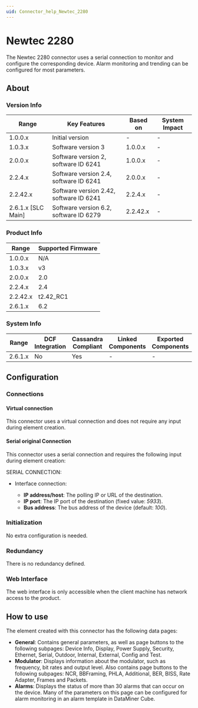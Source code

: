 ```yaml
---
uid: Connector_help_Newtec_2280
---
```


# Newtec 2280

The Newtec 2280 connector uses a serial connection to monitor and configure the corresponding device. Alarm monitoring and trending can be configured for most parameters.

## About

### Version Info

| Range                | Key Features                            | Based on     | System Impact     |
|----------------------|-----------------------------------------|--------------|-------------------|
| 1.0.0.x              | Initial version                         | -            | -                 |
| 1.0.3.x              | Software version 3                      | 1.0.0.x      | -                 |
| 2.0.0.x              | Software version 2, software ID 6241    | 1.0.0.x      | -                 |
| 2.2.4.x              | Software version 2.4, software ID 6241  | 2.0.0.x      | -                 |
| 2.2.42.x             | Software version 2.42, software ID 6241 | 2.2.4.x      | -                 |
| 2.6.1.x [SLC Main]   | Software version 6.2, software ID 6279  | 2.2.42.x     | -                 |

### Product Info

| Range     | Supported Firmware     |
|-----------|------------------------|
| 1.0.0.x   | N/A                    |
| 1.0.3.x   | v3                     |
| 2.0.0.x   | 2.0                    |
| 2.2.4.x   | 2.4                    |
| 2.2.42.x  | t2.42_RC1              |
| 2.6.1.x   | 6.2                    |

### System Info

| Range     | DCF Integration     | Cassandra Compliant     | Linked Components     | Exported Components     |
|-----------|---------------------|-------------------------|-----------------------|-------------------------|
| 2.6.1.x   | No                  | Yes                     | -                     | -                       |

## Configuration

### Connections

#### Virtual connection

This connector uses a virtual connection and does not require any input during element creation.

#### Serial original Connection

This connector uses a serial connection and requires the following input during element creation:

SERIAL CONNECTION:

- Interface connection:

  - **IP address/host**: The polling IP or URL of the destination.
  - **IP port**: The IP port of the destination (fixed value: *5933*).
  - **Bus address**: The bus address of the device (default: *100*).

### Initialization

No extra configuration is needed.

### Redundancy

There is no redundancy defined.

### Web Interface

The web interface is only accessible when the client machine has network access to the product.

## How to use

The element created with this connector has the following data pages:

- **General**: Contains general parameters, as well as page buttons to the following subpages: Device Info, Display, Power Supply, Security, Ethernet, Serial, Outdoor, Internal, External, Config and Test.
- **Modulator**: Displays information about the modulator, such as frequency, bit rates and output level. Also contains page buttons to the following subpages: NCR, BBFraming, PHLA, Additional, BER, BISS, Rate Adapter, Frames and Packets.
- **Alarms**: Displays the status of more than 30 alarms that can occur on the device. Many of the parameters on this page can be configured for alarm monitoring in an alarm template in DataMiner Cube.
